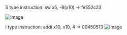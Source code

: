 S type instruction: sw    x5, -8(x10) -> fe552c23

![image](https://github.com/user-attachments/assets/5c27a2fe-be8d-4e3c-9dab-39e20d5ca3ca)

I type instruction: addi  x10, x10, 4 -> 00450513
![image](https://github.com/user-attachments/assets/4900efca-063e-4a00-8ece-4bb4d7c8af36)
